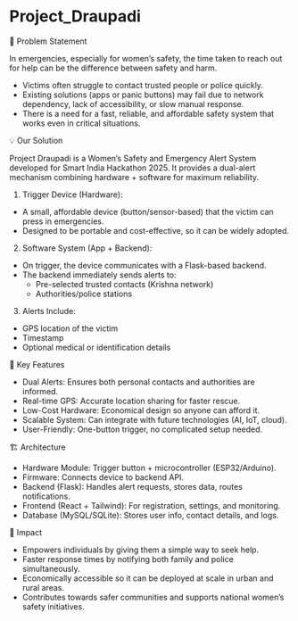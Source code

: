 # Project_Draupadi
🔎 Problem Statement

In emergencies, especially for women’s safety, the time taken to reach out for help can be the difference between safety and harm.
- Victims often struggle to contact trusted people or police quickly.
- Existing solutions (apps or panic buttons) may fail due to network dependency, lack of accessibility, or slow manual response.
- There is a need for a fast, reliable, and affordable safety system that works even in critical situations.

💡 Our Solution

Project Draupadi is a Women’s Safety and Emergency Alert System developed for Smart India Hackathon 2025.
It provides a dual-alert mechanism combining hardware + software for maximum reliability.
1. Trigger Device (Hardware):
- A small, affordable device (button/sensor-based) that the victim can press in emergencies.
- Designed to be portable and cost-effective, so it can be widely adopted.

2. Software System (App + Backend):
- On trigger, the device communicates with a Flask-based backend.
- The backend immediately sends alerts to:
  - Pre-selected trusted contacts (Krishna network)
  - Authorities/police stations

3. Alerts Include:
- GPS location of the victim
- Timestamp
- Optional medical or identification details

🌟 Key Features

- Dual Alerts: Ensures both personal contacts and authorities are informed.
- Real-time GPS: Accurate location sharing for faster rescue.
- Low-Cost Hardware: Economical design so anyone can afford it.
- Scalable System: Can integrate with future technologies (AI, IoT, cloud).
- User-Friendly: One-button trigger, no complicated setup needed.

🏗 Architecture

- Hardware Module: Trigger button + microcontroller (ESP32/Arduino).
- Firmware: Connects device to backend API.
- Backend (Flask): Handles alert requests, stores data, routes notifications.
- Frontend (React + Tailwind): For registration, settings, and monitoring.
- Database (MySQL/SQLite): Stores user info, contact details, and logs.

🎯 Impact

- Empowers individuals by giving them a simple way to seek help.
- Faster response times by notifying both family and police simultaneously.
- Economically accessible so it can be deployed at scale in urban and rural areas.
- Contributes towards safer communities and supports national women’s safety initiatives.
